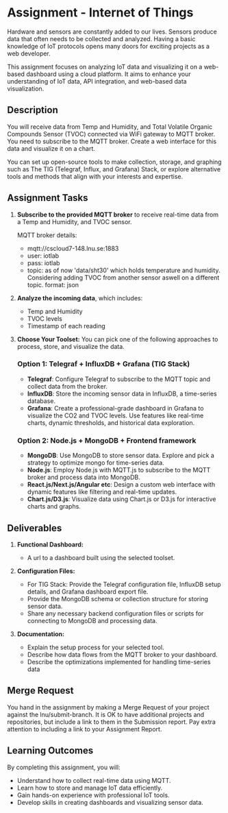 # Assignment - Internet of Things

Hardware and sensors are constantly added to our lives. Sensors produce data that often needs to be collected and analyzed. Having a basic knowledge of IoT protocols opens many doors for exciting projects as a web developer. 

This assignment focuses on analyzing IoT data and visualizing it on a web-based dashboard using a cloud platform. It aims to enhance your understanding of IoT data, API integration, and web-based data visualization.

## Description

You will receive data from Temp and Humidity, and Total Volatile Organic Compounds Sensor (TVOC) connected via WiFi gateway to MQTT broker. You need to subscribe to the MQTT broker. Create a web interface for this data and visualize it on a chart.

You can set up open-source tools to make collection, storage, and graphing such as The TIG (Telegraf, Influx, and Grafana) Stack, or explore alternative tools and methods that align with your interests and expertise.

## Assignment Tasks

1. **Subscribe to the provided MQTT broker** to receive real-time data from a Temp and Humidity, and TVOC sensor.

    MQTT broker details: 
   - mqtt://cscloud7-148.lnu.se:1883
   - user: iotlab
   - pass: iotlab
   - topic: as of now 'data/sht30' which holds temperature and humidity. Considering adding TVOC from another sensor aswell on a different topic.
    format: json

2. **Analyze the incoming data**, which includes:
    - Temp and Humidity
    - TVOC levels
    - Timestamp of each reading

3. **Choose Your Toolset:**
    You can pick one of the following approaches to process, store, and visualize the data.

    ### Option 1: Telegraf + InfluxDB + Grafana (TIG Stack)
    - **Telegraf**: Configure Telegraf to subscribe to the MQTT topic and collect data from the broker.
    - **InfluxDB**: Store the incoming sensor data in InfluxDB, a time-series database.
    - **Grafana**: Create a professional-grade dashboard in Grafana to visualize the CO2 and TVOC levels. Use features like real-time charts, dynamic thresholds, and historical data exploration.


    ### Option 2: Node.js + MongoDB + Frontend framework
    - **MongoDB**: Use MongoDB to store sensor data. Explore and pick a strategy to optimize mongo for time-series data. 
    - **Node.js**: Employ Node.js with MQTT.js to subscribe to the MQTT broker and process data into MongoDB.
    - **React.js/Next.js/Angular etc**: Design a custom web interface with dynamic features like filtering and real-time updates.
    - **Chart.js/D3.js**: Visualize data using Chart.js or D3.js for interactive charts and graphs.
        
## Deliverables

1. **Functional Dashboard:**
    - A url to a dashboard built using the selected toolset.

2. **Configuration Files:**
    - For TIG Stack: Provide the Telegraf configuration file, InfluxDB setup details, and Grafana dashboard export file.
    - Provide the MongoDB schema or collection structure for storing sensor data.
    - Share any necessary backend configuration files or scripts for connecting to MongoDB and processing data.
    
3. **Documentation:**
    - Explain the setup process for your selected tool.
    - Describe how data flows from the MQTT broker to your dashboard. 
    - Describe the optimizations implemented for handling time-series data

## Merge Request
You hand in the assignment by making a Merge Request of your project against the lnu/submit-branch. It is OK to have additional projects and repositories, but include a link to them in the Submission report.
Pay extra attention to including a link to your Assignment Report.

## Learning Outcomes

By completing this assignment, you will:
- Understand how to collect real-time data using MQTT.
- Learn how to store and manage IoT data efficiently.
- Gain hands-on experience with professional IoT tools.
- Develop skills in creating dashboards and visualizing sensor data.

